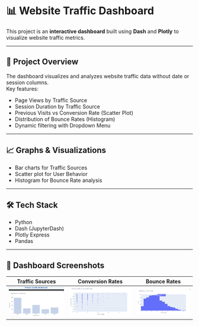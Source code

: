 # 📊 Website Traffic Dashboard

This project is an **interactive dashboard** built using **Dash** and **Plotly** to visualize website traffic metrics.

---

## 🚀 Project Overview
The dashboard visualizes and analyzes website traffic data without date or session columns.  
Key features:
- Page Views by Traffic Source
- Session Duration by Traffic Source
- Previous Visits vs Conversion Rate (Scatter Plot)
- Distribution of Bounce Rates (Histogram)
- Dynamic filtering with Dropdown Menu

---

## 📈 Graphs & Visualizations
- Bar charts for Traffic Sources
- Scatter plot for User Behavior
- Histogram for Bounce Rate analysis

---

## 🛠️ Tech Stack
- Python
- Dash (JupyterDash)
- Plotly Express
- Pandas

---

## 📸 Dashboard Screenshots
| Traffic Sources | Conversion Rates | Bounce Rates |
|:---:|:---:|:---:|
| ![Page Views](pageviews.png) | ![Scatter Plot](scatterplot.png) | ![Histogram](histogram.png) |

